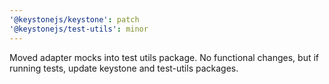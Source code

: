 ```yaml
---
'@keystonejs/keystone': patch
'@keystonejs/test-utils': minor
---
```


Moved adapter mocks into test utils package. No functional changes, but if running tests, update keystone and test-utils packages.

